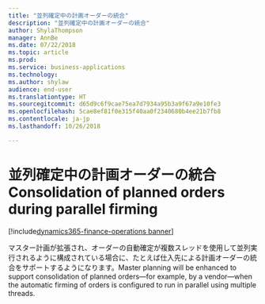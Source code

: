 ```yaml
---
title: "並列確定中の計画オーダーの統合"
description: "並列確定中の計画オーダーの統合"
author: ShylaThompson
manager: AnnBe
ms.date: 07/22/2018
ms.topic: article
ms.prod: 
ms.service: business-applications
ms.technology: 
ms.author: shylaw
audience: end-user
ms.translationtype: HT
ms.sourcegitcommit: d65d9c6f9cae75ea7d7934a95b3a9f67a9e10fe3
ms.openlocfilehash: 5cae8ef81f0e315f40aa0f2340680b4ee21b7fb8
ms.contentlocale: ja-jp
ms.lasthandoff: 10/26/2018

---
```


# <a name="consolidation-of-planned-orders-during-parallel-firming"></a><span data-ttu-id="1ae54-103">並列確定中の計画オーダーの統合</span><span class="sxs-lookup"><span data-stu-id="1ae54-103">Consolidation of planned orders during parallel firming</span></span>

[!include[dynamics365-finance-operations banner](../includes/dynamics365-finance-operations.md)]



<span data-ttu-id="1ae54-104">マスター計画が拡張され、オーダーの自動確定が複数スレッドを使用して並列実行されるように構成されている場合に、たとえば仕入先による計画オーダーの統合をサポートするようになります。</span><span class="sxs-lookup"><span data-stu-id="1ae54-104">Master planning will be enhanced to support consolidation of planned orders—for example, by a vendor—when the automatic firming of orders is configured to run in parallel using multiple threads.</span></span>

